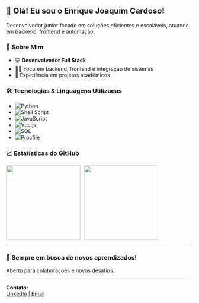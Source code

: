 ## 👋 Olá! Eu sou o Enrique Joaquim Cardoso!

Desenvolvedor junior focado em soluções eficientes e escaláveis, atuando em backend, frontend e automação.

### 💼 Sobre Mim

- 💻 **Desenvolvedor Full Stack**
- 🧑‍💻 Foco em backend, frontend e integração de sistemas
- 🚀 Experiência em projetos acadêmicos

### 🛠️ Tecnologias & Linguagens Utilizadas

- ![Python](https://img.shields.io/badge/-Python-yellow?logo=python)
- ![Shell Script](https://img.shields.io/badge/-Shell-4EAA25?logo=gnu-bash)
- ![JavaScript](https://img.shields.io/badge/-JavaScript-f7df1e?logo=javascript)
- ![Vue.js](https://img.shields.io/badge/-Vue.js-42b883?logo=vue.js)
- ![SQL](https://img.shields.io/badge/-SQL-blue?logo=sqlite)
- ![Procfile](https://img.shields.io/badge/-Procfile-lightgrey)

### 📈 Estatísticas do GitHub


<div style="display: flex; flex-wrap: wrap; gap: 10px;">
  <a href="https://github.com/EnriqueCardoso">
    <img height="200" align="center" src="https://github-readme-stats.vercel.app/api?username=EnriqueCardoso&show_icons=true&theme=radical" />
  </a>
  <a href="https://github.com/EnriqueCardoso">
    <img height="200" align="center" src="https://github-readme-stats.vercel.app/api/top-langs/?username=EnriqueCardoso&layout=compact&theme=radical" />
  </a>
</div>

---

### 🌱 Sempre em busca de novos aprendizados!

Aberto para colaborações e novos desafios.

---

**Contato:**  
[LinkedIn](https://br.linkedin.com/in/enrique-joaquim-cardoso-988a3529a) | [Email](enriquecardoso2007@gmail.com)